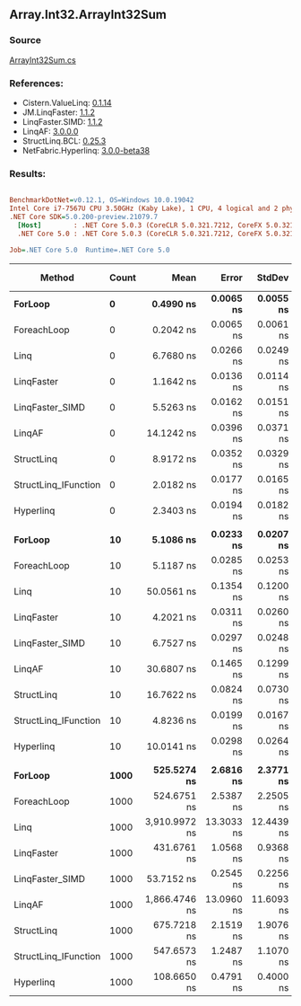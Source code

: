 ﻿## Array.Int32.ArrayInt32Sum

### Source
[ArrayInt32Sum.cs](../LinqBenchmarks/Array/Int32/ArrayInt32Sum.cs)

### References:
- Cistern.ValueLinq: [0.1.14](https://www.nuget.org/packages/Cistern.ValueLinq/0.1.14)
- JM.LinqFaster: [1.1.2](https://www.nuget.org/packages/JM.LinqFaster/1.1.2)
- LinqFaster.SIMD: [1.1.2](https://www.nuget.org/packages/LinqFaster.SIMD/1.0.3)
- LinqAF: [3.0.0.0](https://www.nuget.org/packages/LinqAF/3.0.0.0)
- StructLinq.BCL: [0.25.3](https://www.nuget.org/packages/StructLinq.BCL/0.25.3)
- NetFabric.Hyperlinq: [3.0.0-beta38](https://www.nuget.org/packages/NetFabric.Hyperlinq/3.0.0-beta38)

### Results:
``` ini

BenchmarkDotNet=v0.12.1, OS=Windows 10.0.19042
Intel Core i7-7567U CPU 3.50GHz (Kaby Lake), 1 CPU, 4 logical and 2 physical cores
.NET Core SDK=5.0.200-preview.21079.7
  [Host]        : .NET Core 5.0.3 (CoreCLR 5.0.321.7212, CoreFX 5.0.321.7212), X64 RyuJIT
  .NET Core 5.0 : .NET Core 5.0.3 (CoreCLR 5.0.321.7212, CoreFX 5.0.321.7212), X64 RyuJIT

Job=.NET Core 5.0  Runtime=.NET Core 5.0  

```
|               Method | Count |          Mean |      Error |     StdDev | Ratio | RatioSD |  Gen 0 | Gen 1 | Gen 2 | Allocated |
|--------------------- |------ |--------------:|-----------:|-----------:|------:|--------:|-------:|------:|------:|----------:|
|              **ForLoop** |     **0** |     **0.4990 ns** |  **0.0065 ns** |  **0.0055 ns** |  **1.00** |    **0.00** |      **-** |     **-** |     **-** |         **-** |
|          ForeachLoop |     0 |     0.2042 ns |  0.0065 ns |  0.0061 ns |  0.41 |    0.01 |      - |     - |     - |         - |
|                 Linq |     0 |     6.7680 ns |  0.0266 ns |  0.0249 ns | 13.57 |    0.18 |      - |     - |     - |         - |
|           LinqFaster |     0 |     1.1642 ns |  0.0136 ns |  0.0114 ns |  2.33 |    0.04 |      - |     - |     - |         - |
|      LinqFaster_SIMD |     0 |     5.5263 ns |  0.0162 ns |  0.0151 ns | 11.08 |    0.12 |      - |     - |     - |         - |
|               LinqAF |     0 |    14.1242 ns |  0.0396 ns |  0.0371 ns | 28.31 |    0.34 |      - |     - |     - |         - |
|           StructLinq |     0 |     8.9172 ns |  0.0352 ns |  0.0329 ns | 17.88 |    0.22 | 0.0153 |     - |     - |      32 B |
| StructLinq_IFunction |     0 |     2.0182 ns |  0.0177 ns |  0.0165 ns |  4.04 |    0.05 |      - |     - |     - |         - |
|            Hyperlinq |     0 |     2.3403 ns |  0.0194 ns |  0.0182 ns |  4.69 |    0.05 |      - |     - |     - |         - |
|                      |       |               |            |            |       |         |        |       |       |           |
|              **ForLoop** |    **10** |     **5.1086 ns** |  **0.0233 ns** |  **0.0207 ns** |  **1.00** |    **0.00** |      **-** |     **-** |     **-** |         **-** |
|          ForeachLoop |    10 |     5.1187 ns |  0.0285 ns |  0.0253 ns |  1.00 |    0.01 |      - |     - |     - |         - |
|                 Linq |    10 |    50.0561 ns |  0.1354 ns |  0.1200 ns |  9.80 |    0.05 | 0.0153 |     - |     - |      32 B |
|           LinqFaster |    10 |     4.2021 ns |  0.0311 ns |  0.0260 ns |  0.82 |    0.01 |      - |     - |     - |         - |
|      LinqFaster_SIMD |    10 |     6.7527 ns |  0.0297 ns |  0.0248 ns |  1.32 |    0.01 |      - |     - |     - |         - |
|               LinqAF |    10 |    30.6807 ns |  0.1465 ns |  0.1299 ns |  6.01 |    0.03 |      - |     - |     - |         - |
|           StructLinq |    10 |    16.7622 ns |  0.0824 ns |  0.0730 ns |  3.28 |    0.02 | 0.0153 |     - |     - |      32 B |
| StructLinq_IFunction |    10 |     4.8236 ns |  0.0199 ns |  0.0167 ns |  0.94 |    0.01 |      - |     - |     - |         - |
|            Hyperlinq |    10 |    10.0141 ns |  0.0298 ns |  0.0264 ns |  1.96 |    0.01 |      - |     - |     - |         - |
|                      |       |               |            |            |       |         |        |       |       |           |
|              **ForLoop** |  **1000** |   **525.5274 ns** |  **2.6816 ns** |  **2.3771 ns** |  **1.00** |    **0.00** |      **-** |     **-** |     **-** |         **-** |
|          ForeachLoop |  1000 |   524.6751 ns |  2.5387 ns |  2.2505 ns |  1.00 |    0.01 |      - |     - |     - |         - |
|                 Linq |  1000 | 3,910.9972 ns | 13.3033 ns | 12.4439 ns |  7.44 |    0.04 | 0.0153 |     - |     - |      32 B |
|           LinqFaster |  1000 |   431.6761 ns |  1.0568 ns |  0.9368 ns |  0.82 |    0.00 |      - |     - |     - |         - |
|      LinqFaster_SIMD |  1000 |    53.7152 ns |  0.2545 ns |  0.2256 ns |  0.10 |    0.00 |      - |     - |     - |         - |
|               LinqAF |  1000 | 1,866.4746 ns | 13.0960 ns | 11.6093 ns |  3.55 |    0.03 |      - |     - |     - |         - |
|           StructLinq |  1000 |   675.7218 ns |  2.1519 ns |  1.9076 ns |  1.29 |    0.01 | 0.0153 |     - |     - |      32 B |
| StructLinq_IFunction |  1000 |   547.6573 ns |  1.2487 ns |  1.1070 ns |  1.04 |    0.01 |      - |     - |     - |         - |
|            Hyperlinq |  1000 |   108.6650 ns |  0.4791 ns |  0.4000 ns |  0.21 |    0.00 |      - |     - |     - |         - |
